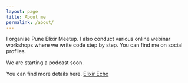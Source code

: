 ```yaml
---
layout: page
title: About me
permalink: /about/
---
```


I organise Pune Elixir Meetup.
I also conduct various online webinar workshops where we write code step by
step. You can find me on social profiles.



We are starting a podcast soon.

You can find more details here.
[Elixir Echo](https://www.ElixirEcho.com)


